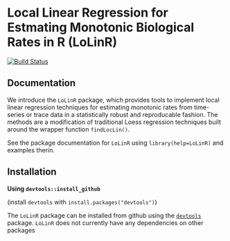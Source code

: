 # Local Linear Regression for Estmating Monotonic Biological Rates in R (LoLinR)

[![Build Status](https://travis-ci.org/colin-olito/LoLinR.png?branch=master)](https://travis-ci.org/colin-olito/LoLinR)

## Documentation

We introduce the `LoLinR` package, which provides tools to implement local linear regression techniques for estimating monotonic rates from time-series or trace data in a statistically robust and reproducable fashion. The methods are a modification of traditional Loess regression techniques built around the wrapper function `findLocLin()`. 

See the package documentation for `LoLinR` using `library(help=LoLinR)` and examples therin.


## Installation

**Using `devtools::install_github`**

(install `devtools` with `install.packages("devtools")`)

The `LoLinR` package can be installed from github using the [`devtools`](https://cran.r-project.org/web/packages/devtools/index.html) package. `LoLinR` does not currently have any dependencies on other packages





